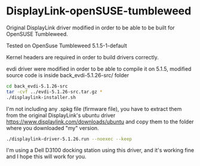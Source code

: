 # DisplayLink-openSUSE-tumbleweed

Original DisplayLink driver modified in order to be able to be built for OpenSUSE Tumbleweed.

Tested on OpenSuse Tumbleweed 5.1.5-1-default

Kernel headers are required in order to build drivers correctly.

evdi driver were modified in order to be able to compile it on 5.1.5, modified source code is inside back_evdi-5.1.26-src/ folder

```bash
cd back_evdi-5.1.26-src
tar -cvf ../evdi-5.1.26-src.tar.gz *
./displaylink-installer.sh
```
I'm not including any .spkg file (firmware file), you have to extract them from the original DisplayLink's ubuntu driver https://www.displaylink.com/downloads/ubuntu and copy them to the folder where you downloaded "my" version.


```bash
./displaylink-driver-5.1.26.run --noexec --keep
```

I'm using a Dell D3100 docking station using this driver, and it's working fine and I hope this will work for you.
